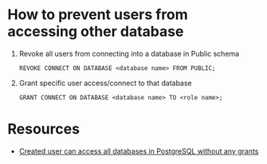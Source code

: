 # How to prevent users from accessing other database

1. Revoke all users from connecting into a database in Public schema
    ```psql
    REVOKE CONNECT ON DATABASE <database name> FROM PUBLIC;
    ```

2. Grant specific user access/connect to that database
    ```
    GRANT CONNECT ON DATABASE <database name> TO <role name>;
    ```

# Resources
- [Created user can access all databases in PostgreSQL without any grants](https://dba.stackexchange.com/questions/17790/created-user-can-access-all-databases-in-postgresql-without-any-grants)